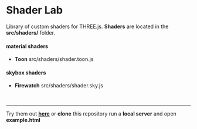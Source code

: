 # Shader Lab
Library of custom shaders for THREE.js.
**Shaders** are located in the **src/shaders/** folder.

#### material shaders
-   **Toon** src/shaders/shader.toon.js 

#### skybox shaders
-   **Firewatch** src/shaders/shader.sky.js

&nbsp;

----

Try them out **[here](http://igorderval.be/shaderlab)** or **clone** this repository run a **local server** and open **example.html** 
